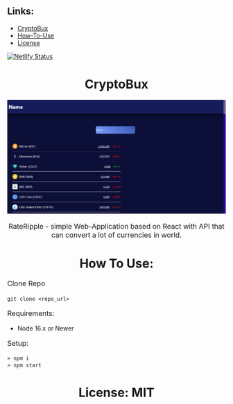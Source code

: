 <!-- _BETA-VERSION_ -->

<h2>Links:</h2>

<ul>
    <li><a href="https://crypto-bux.netlify.app/">CryptoBux</a></li>
    <li><a href="#how-to-use">How-To-Use</a></li>
    <li><a href="#license">License</a></li>
</ul>

[![Netlify Status](https://api.netlify.com/api/v1/badges/fb78027f-f2d8-474b-8047-3369a4981eab/deploy-status)](https://app.netlify.com/sites/crypto-bux/deploys)

<h1 style="text-align: center;">
    <strong>
        CryptoBux
    </strong>
</h1>

![](./readme-assets/web-page.PNG)

<p style="font-size: 16px; text-align: center;">RateRipple - simple Web-Application based on React with API that can convert a lot of currencies in world.</p>

<h1 style="text-align: center;" id="how-to-use">
    <strong>
        How To Use:
    </strong>
</h1>

<p style="font-size: 16px;">
    Clone Repo
</p>

`git clone <repo_url>`

<p style="font-size: 16px;">
    Requirements:
</p>

<ul>
    <li>Node 16.x or Newer</li>
</ul>

<p style="font-size: 16px;">
    Setup:
</p>

```
> npm i
> npm start
```

<h1 style="text-align: center; font-weight: bold;" id="license">
    License: MIT
</h1>
